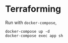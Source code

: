 Terraforming
===

Run with `docker-compose`,
```
docker-compose up -d
docker-compose exec app sh
```

